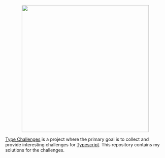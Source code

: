 <p align='center'>
  <img src='https://raw.githubusercontent.com/type-challenges/type-challenges/7fd89822d8af8cc011cdfb10f86cb5d2a49e2b75/screenshots/logo.svg' width='400'/>
</p>

[Type Challenges](https://tsch.js.org/) is a project where the primary goal is to collect and provide interesting challenges for [Typescript](https://www.typescriptlang.org/). This repository contains my solutions for the challenges.
